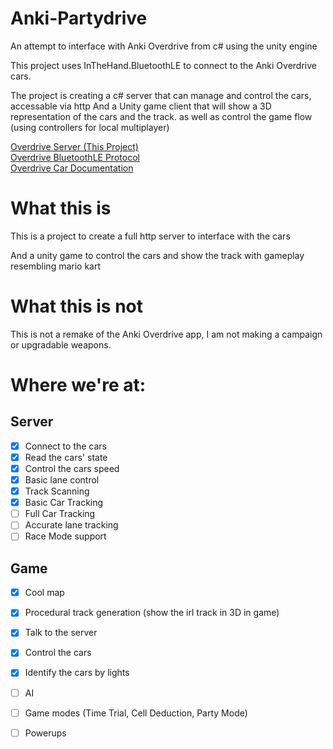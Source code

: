 # Anki-Partydrive
An attempt to interface with Anki Overdrive from c# using the unity engine

This project uses InTheHand.BluetoothLE to connect to the Anki Overdrive cars. 

The project is creating a c# server that can manage and control the cars, accessable via http
And a Unity game client that will show a 3D representation of the cars and the track. as well as control the game flow (using controllers for local multiplayer)

[Overdrive Server (This Project)](https://github.com/MasterAirscrachDev/Anki-Partydrive/tree/main/CarInterface)  
[Overdrive BluetoothLE Protocol](https://github.com/MasterAirscrachDev/Anki-Partydrive/blob/main/OverdriveServer/Overdrive%20BLE.md#anki-overdrive-bluetooth-api)  
[Overdrive Car Documentation](https://github.com/MasterAirscrachDev/Anki-Partydrive/blob/main/OverdriveServer/Overdrive%20Cars.md#overdrive-car-hardware)  

# What this is
This is a project to create a full http server to interface with the cars

And a unity game to control the cars and show the track with gameplay resembling mario kart

# What this is not
This is not a remake of the Anki Overdrive app, I am not making a campaign or upgradable weapons.

# Where we're at:
## Server
- [x] Connect to the cars
- [x] Read the cars' state
- [x] Control the cars speed
- [x] Basic lane control
- [x] Track Scanning
- [x] Basic Car Tracking
- [ ] Full Car Tracking
- [ ] Accurate lane tracking
- [ ] Race Mode support
## Game
- [x] Cool map
- [x] Procedural track generation (show the irl track in 3D in game)
- [x] Talk to the server
- [x] Control the cars
- [x] Identify the cars by lights
- [ ] AI
- [ ] Game modes (Time Trial, Cell Deduction, Party Mode)
- [ ] Powerups

